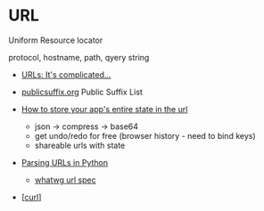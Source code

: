 URL
===

Uniform Resource locator

protocol, hostname, path, qyery string

* [URLs: It's complicated...](https://www.netmeister.org/blog/urls.html)


* [publicsuffix.org](https://publicsuffix.org/) Public Suffix List


* [How to store your app's entire state in the url](https://www.scottantipa.com/store-app-state-in-urls)
    * json -> compress -> base64
    * get undo/redo for free (browser history - need to bind keys)
    * shareable urls with state


* [Parsing URLs in Python](https://tkte.ch/articles/2024/03/15/parsing-urls-in-python.html)
    * [whatwg url spec](https://url.spec.whatwg.org/)

* [[curl]]

[//begin]: # "Autogenerated link references for markdown compatibility"
[curl]: curl.md "cURL"
[//end]: # "Autogenerated link references"